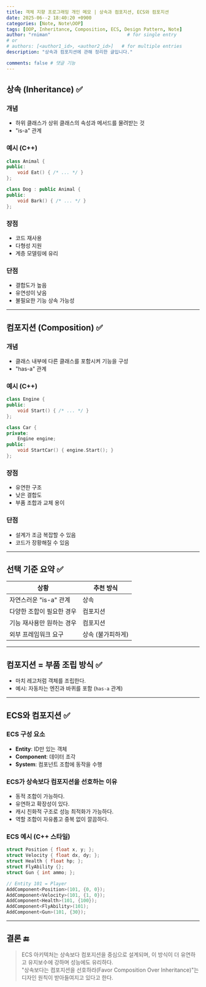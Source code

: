 ```yaml
---
title: 객체 지향 프로그래밍 개인 메모 | 상속과 컴포지션, ECS와 컴포지션
date: 2025-06--2 18:40:20 +0900
categories: [Note, Note\OOP]
tags: [OOP, Inheritance, Composition, ECS, Design Pattern, Note]
author: "rniman"                            # for single entry
# or
# authors: [<author1_id>, <author2_id>]   # for multiple entries
description: "상속과 컴포지션에 관해 정리한 글입니다."

comments: false # 댓글 기능
---
```


## 상속 (Inheritance) ✅

### 개념  
- 하위 클래스가 상위 클래스의 속성과 메서드를 물려받는 것
- "is-a" 관계

### 예시 (C++)
```cpp
class Animal {
public:
    void Eat() { /* ... */ }
};

class Dog : public Animal {
public:
    void Bark() { /* ... */ }
};
```

### 장점
- 코드 재사용
- 다형성 지원
- 계층 모델링에 유리

### 단점
- 결합도가 높음
- 유연성이 낮음
- 불필요한 기능 상속 가능성

---

## 컴포지션 (Composition) ✅

### 개념  
- 클래스 내부에 다른 클래스를 포함시켜 기능을 구성  
- "has-a" 관계

### 예시 (C++)
```cpp
class Engine {
public:
    void Start() { /* ... */ }
};

class Car {
private:
    Engine engine;
public:
    void StartCar() { engine.Start(); }
};
```

### 장점
- 유연한 구조
- 낮은 결합도
- 부품 조합과 교체 용이

### 단점
- 설계가 조금 복잡할 수 있음
- 코드가 장황해질 수 있음

---

## 선택 기준 요약 ✅

| 상황                      | 추천 방식         |
| ------------------------- | ----------------- |
| 자연스러운 "is-a" 관계    | 상속              |
| 다양한 조합이 필요한 경우 | 컴포지션          |
| 기능 재사용만 원하는 경우 | 컴포지션          |
| 외부 프레임워크 요구      | 상속 (불가피하게) |

---

## 컴포지션 = 부품 조립 방식 ✅

- 마치 레고처럼 객체를 조립한다.
- 예시: 자동차는 엔진과 바퀴를 포함 (`has-a` 관계)

---

## ECS와 컴포지션 ✅

### ECS 구성 요소
- **Entity**: ID만 있는 객체
- **Component**: 데이터 조각
- **System**: 컴포넌트 조합에 동작을 수행

### ECS가 상속보다 컴포지션을 선호하는 이유
- 동적 조합이 가능하다.
- 유연하고 확장성이 있다.
- 캐시 친화적 구조로 성능 최적화가 가능하다.
- 역할 조합이 자유롭고 중복 없이 깔끔하다.

### ECS 예시 (C++ 스타일)
```cpp
struct Position { float x, y; };
struct Velocity { float dx, dy; };
struct Health { float hp; };
struct FlyAbility {};
struct Gun { int ammo; };

// Entity 101 = Player
AddComponent<Position>(101, {0, 0});
AddComponent<Velocity>(101, {1, 0});
AddComponent<Health>(101, {100});
AddComponent<FlyAbility>(101);
AddComponent<Gun>(101, {30});
```

---

## 결론 🔚

> ECS 아키텍처는 상속보다 컴포지션을 중심으로 설계되며, 이 방식이 더 유연하고 유지보수에 강하며 성능에도 유리하다.<br>
> "상속보다는 컴포지션을 선호하라(Favor Composition Over Inheritance)"는 디자인 원칙이 받아들여지고 있다고 한다.
